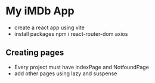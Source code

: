 # My iMDb App

- create a react app using vite
- install packages npm i react-router-dom axios

## Creating pages

- Every project must have indexPage and NotfoundPage
- add other pages using lazy and suspense
